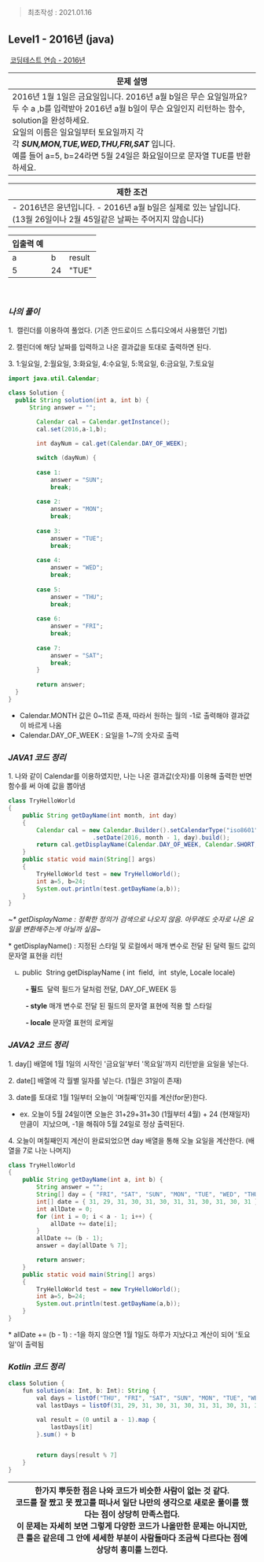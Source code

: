 > 최초작성 : 2021.01.16

## ******Level1 - 2016년**** (java)**

 [코딩테스트 연습 - 2016년](https://programmers.co.kr/learn/courses/30/lessons/12901)

| **문제 설명** |
| --- |
| 2016년 1월 1일은 금요일입니다. 2016년 a월 b일은 무슨 요일일까요?<br>두 수 a ,b를 입력받아 2016년 a월 b일이 무슨 요일인지 리턴하는 함수, solution을 완성하세요.<br>요일의 이름은 일요일부터 토요일까지 각각 **_SUN,MON,TUE,WED,THU,FRI,SAT_** 입니다.<br>예를 들어 a=5, b=24라면 5월 24일은 화요일이므로 문자열 TUE를 반환하세요. |

| **제한 조건** |
| --- |
|   -   2016년은 윤년입니다. -   2016년 a월 b일은 실제로 있는 날입니다. (13월 26일이나 2월 45일같은 날짜는 주어지지 않습니다)   |

| **​입출력 예**    |  |  |
| --- | --- | --- |
| a | b | result |
| 5 | 24 | "TUE" |

​

### _**나의 풀이**_

1.  캘린더를 이용하여 풀었다. (기존 안드로이드 스튜디오에서 사용했던 기법)

2\. 캘린더에 해당 날짜를 입력하고 나온 결과값을 토대로 출력하면 된다.

3\. 1:일요일, 2:월요일, 3:화요일, 4:수요일, 5:목요일, 6:금요일, 7:토요일

```java
import java.util.Calendar;

class Solution {
  public String solution(int a, int b) {
      String answer = "";
        
        Calendar cal = Calendar.getInstance();
        cal.set(2016,a-1,b);

        int dayNum = cal.get(Calendar.DAY_OF_WEEK);

        switch (dayNum) {
                
        case 1:
            answer = "SUN";
            break;
        	
        case 2:
        	answer = "MON";
        	break;
        	
        case 3:
        	answer = "TUE";
        	break;
        	
        case 4:
        	answer = "WED";
        	break;
        	
        case 5:
        	answer = "THU";
        	break;
        	
        case 6:
        	answer = "FRI";
        	break;
        	
        case 7:
        	answer = "SAT";
        	break;
        }
        
        return answer;
  }
}
```

* Calendar.MONTH 값은 0~11로 존재, 따라서 원하는 월의 -1로 출력해야 결과값이 바르게 나옴
* Calendar.DAY\_OF\_WEEK : 요일을 1~7의 숫자로 출력

### _**JAVA1 코드 정리**_

1\. 나와 같이 Calendar를 이용하였지만, 나는 나온 결과값(숫자)를 이용해 출력한 반면 함수를 써 아예 값을 뽑아냄

```java
class TryHelloWorld
{
    public String getDayName(int month, int day)
    {
        Calendar cal = new Calendar.Builder().setCalendarType("iso8601")
                        .setDate(2016, month - 1, day).build();
        return cal.getDisplayName(Calendar.DAY_OF_WEEK, Calendar.SHORT, new Locale("ko-KR")).toUpperCase();
    }
    public static void main(String[] args)
    {
        TryHelloWorld test = new TryHelloWorld();
        int a=5, b=24;
        System.out.println(test.getDayName(a,b));
    }
}
```

~_\* getDisplayName : 정확한 정의가 검색으로 나오지 않음. 아무래도 숫자로 나온 요일을 변환해주는게 아닐까 싶음_~

\* getDisplayName() : 지정된 스타일 및 로컬에서 매개 변수로 전달 된 달력 필드 값의 문자열 표현을 리턴

   ㄴ public  String getDisplayName ( int  field,  int  style, Locale locale)  

         **- 필드**  달력 필드가 달처럼 전달, DAY\_OF\_WEEK 등

         **- style** 매개 변수로 전달 된 필드의 문자열 표현에 적용 할 스타일

         **- locale** 문자열 표현의 로케일

### _**JAVA2 코드 정리**_

1\. day\[\] 배열에 1월 1일의 시작인 '금요일'부터 '목요일'까지 리턴받을 요일을 넣는다.

2\. date\[\] 배열에 각 월별 일자를 넣는다. (1월은 31일이 존재)

3\. date를 토대로 1월 1일부터 오늘이 '며칠째'인지를 계산(for문)한다.

* ex. 오늘이 5월 24일이면 오늘은 31+29+31+30 (1월부터 4월) + 24 (현재일자) 만큼이  지났으며, -1을 해줘야 5월 24일로 정상 출력된다.

4\. 오늘이 며칠째인지 계산이 완료되었으면 day 배열을 통해 오늘 요일을 계산한다. (배열을 7로 나눈 나머지)

```java
class TryHelloWorld
{
    public String getDayName(int a, int b) {
        String answer = "";
        String[] day = { "FRI", "SAT", "SUN", "MON", "TUE", "WED", "THU" };
        int[] date = { 31, 29, 31, 30, 31, 30, 31, 31, 30, 31, 30, 31 };
        int allDate = 0;
        for (int i = 0; i < a - 1; i++) {
            allDate += date[i];
        }
        allDate += (b - 1);
        answer = day[allDate % 7];

        return answer;
    }
    public static void main(String[] args)
    {
        TryHelloWorld test = new TryHelloWorld();
        int a=5, b=24;
        System.out.println(test.getDayName(a,b));
    }
}
```

\* allDate += (b - 1) : -1을 하지 않으면 1월 1일도 하루가 지났다고 계산이 되어 '토요일'이 출력됨

### _**Kotlin 코드 정리**_

```java
class Solution {
    fun solution(a: Int, b: Int): String {
        val days = listOf("THU", "FRI", "SAT", "SUN", "MON", "TUE", "WED")
        val lastDays = listOf(31, 29, 31, 30, 31, 30, 31, 31, 30, 31, 30, 31)

        val result = (0 until a - 1).map {
            lastDays[it]
        }.sum() + b


        return days[result % 7]
    }
}
```

| 한가지 뿌듯한 점은 나와 코드가 비슷한 사람이 없는 것 같다.<br>코드를 잘 짰고 못 짰고를 떠나서 일단 나만의 생각으로 새로운 풀이를 했다는 점이 상당히 만족스럽다.<br>이 문제는 자세히 보면 그렇게 다양한 코드가 나올만한 문제는 아니지만,<br>큰 틀은 같은데 그 안에 세세한 부분이 사람들마다 조금씩 다르다는 점에 상당히 흥미를 느낀다. |
| --- |